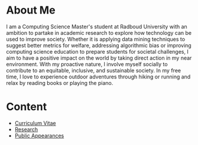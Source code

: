 # About Me
I am a Computing Science Master's student at Radboud University with an ambition to partake in academic research to explore how technology can be used to improve society. Whether it is applying data mining techniques to suggest better metrics for welfare, addressing algorithmic bias or improving computing science education to prepare students for societal challenges, I aim to have a positive impact on the world by taking direct action in my near environment. With my proactive nature, I involve myself socially to contribute to an equitable, inclusive, and sustainable society. In my free time, I love to experience outdoor adventures through hiking or running and relax by reading books or playing the piano.

# Content
- [Curriculum Vitae](cv.md)
- [Research](research.md)
- [Public Appearances](public.md)
<!---
- [Data Science Projects](datascience.md)
- [Science in Society Projects](sis.md)
- [Academic Interests](academicInterest.md)
--->